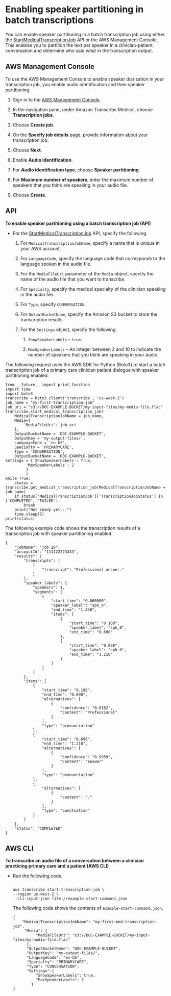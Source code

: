 # Enabling speaker partitioning in batch transcriptions<a name="conversation-diarization-batch-med"></a>

You can enable speaker partitioning in a batch transcription job using either the [StartMedicalTranscriptionJob](https://docs.aws.amazon.com/transcribe/latest/APIReference/API_StartMedicalTranscriptionJob.html) API or the AWS Management Console\. This enables you to partition the text per speaker in a clinician\-patient conversation and determine who said what in the transcription output\.

## AWS Management Console<a name="conversation-diarization-batch-med-console"></a>

To use the AWS Management Console to enable speaker diarization in your transcription job, you enable audio identification and then speaker partitioning\.

1. Sign in to the [AWS Management Console](https://console.aws.amazon.com/transcribe/)\.

1. In the navigation pane, under Amazon Transcribe Medical, choose **Transcription jobs**\.

1. Choose **Create job**\.

1. On the **Specify job details** page, provide information about your transcription job\.

1. Choose **Next**\.

1. Enable **Audio identification**\.

1. For **Audio identification type**, choose **Speaker partitioning**\.

1. For **Maximum number of speakers**, enter the maximum number of speakers that you think are speaking in your audio file\.

1. Choose **Create**\.

## API<a name="conversation-diarization-batch-med-api"></a>

**To enable speaker partitioning using a batch transcription job \(API\)**
+ For the [StartMedicalTranscriptionJob](https://docs.aws.amazon.com/transcribe/latest/APIReference/API_StartMedicalTranscriptionJob.html) API, specify the following\.

  1. For `MedicalTranscriptionJobName`, specify a name that is unique in your AWS account\.

  1. For `LanguageCode`, specify the language code that corresponds to the language spoken in the audio file\.

  1. For the `MediaFileUri` parameter of the `Media` object, specify the name of the audio file that you want to transcribe\.

  1. For `Specialty`, specify the medical specialty of the clinician speaking in the audio file\.

  1. For `Type`, specify `CONVERSATION`\.

  1. For `OutputBucketName`, specify the Amazon S3 bucket to store the transcription results\.

  1. For the `Settings` object, specify the following\.

     1. `ShowSpeakerLabels` – `true`\.

     1. `MaxSpeakerLabels` – An integer between 2 and 10 to indicate the number of speakers that you think are speaking in your audio\.

The following request uses the AWS SDK for Python \(Boto3\) to start a batch transcription job of a primary care clinician patient dialogue with speaker partitioning enabled\.

```
from __future__ import print_function
import time
import boto3
transcribe = boto3.client('transcribe', 'us-west-2')
job_name = "my-first-transcription-job"
job_uri = "s3://DOC-EXAMPLE-BUCKET/my-input-files/my-media-file.flac"
transcribe.start_medical_transcription_job(
    MedicalTranscriptionJobName = job_name,
    Media={
        'MediaFileUri': job_uri
    },
    OutputBucketName = 'DOC-EXAMPLE-BUCKET',
    OutputKey = 'my-output-files/', 
    LanguageCode = 'en-US',
    Specialty = 'PRIMARYCARE',
    Type = 'CONVERSATION',
    OutputBucketName = 'DOC-EXAMPLE-BUCKET',
Settings = {'ShowSpeakerLabels': True,
         'MaxSpeakerLabels': 2
         }
         )
while True:
    status = transcribe.get_medical_transcription_job(MedicalTranscriptionJobName = job_name)
    if status['MedicalTranscriptionJob']['TranscriptionJobStatus'] in ['COMPLETED', 'FAILED']:
        break
    print("Not ready yet...")
    time.sleep(5)
print(status)
```

The following example code shows the transcription results of a transcription job with speaker partitioning enabled\.

```
{
    "jobName": "job ID",
    "accountId": "111122223333",
    "results": {
        "transcripts": [
            {
                "transcript": "Professional answer."
            }
        ],
        "speaker_labels": {
            "speakers": 1,
            "segments": [
                {
                    "start_time": "0.000000",
                    "speaker_label": "spk_0",
                    "end_time": "1.430",
                    "items": [
                        {
                            "start_time": "0.100",
                            "speaker_label": "spk_0",
                            "end_time": "0.690"
                        },
                        {
                            "start_time": "0.690",
                            "speaker_label": "spk_0",
                            "end_time": "1.210"
                        }
                    ]
                }
            ]
        },
        "items": [
            {
                "start_time": "0.100",
                "end_time": "0.690",
                "alternatives": [
                    {
                        "confidence": "0.8162",
                        "content": "Professional"
                    }
                ],
                "type": "pronunciation"
            },
            {
                "start_time": "0.690",
                "end_time": "1.210",
                "alternatives": [
                    {
                        "confidence": "0.9939",
                        "content": "answer"
                    }
                ],
                "type": "pronunciation"
            },
            {
                "alternatives": [
                    {
                        "content": "."
                    }
                ],
                "type": "punctuation"
            }
        ]
    },
    "status": "COMPLETED"
}
```

## AWS CLI<a name="diarization-batch-cli"></a>

**To transcribe an audio file of a conversation between a clinician practicing primary care and a patient \(AWS CLI\)**
+ Run the following code\.

  ```
                      
  aws transcribe start-transcription-job \
  --region us-west-2 \
  --cli-input-json file://example-start-command.json
  ```

  The following code shows the contents of `example-start-command.json`\.

  ```
  {
      "MedicalTranscriptionJobName": "my-first-med-transcription-job",       
       "Media": {
            "MediaFileUri": "s3://DOC-EXAMPLE-BUCKET/my-input-files/my-audio-file.flac"
        },
        "OutputBucketName": "DOC-EXAMPLE-BUCKET",
        "OutputKey": "my-output-files/", 
        "LanguageCode": "en-US",
        "Specialty": "PRIMARYCARE",
        "Type": "CONVERSATION",
        "Settings":{
            "ShowSpeakerLabels": true,
            "MaxSpeakerLabels": 2
          }
  }
  ```